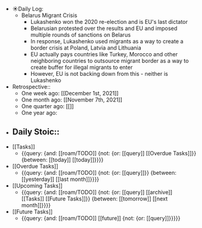 - ☀️Daily Log:
    - Belarus Migrant Crisis
        - Lukashenko won the 2020 re-election and is EU's last dictator
        - Belarusian protested over the results and EU and imposed multiple rounds of sanctions on Belarus
        - In response, Lukashenko used migrants as a way to create a border crisis at Poland, Latvia and Lithuania
        - EU actually pays countries like Turkey, Morocco and other neighboring countries to outsource migrant border as a way to create buffer for illegal migrants to enter
        - However, EU is not backing down from this - neither is Lukashenko
- Retrospective::
    - One week ago: [[December 1st, 2021]]
    - One month ago: [[November 7th, 2021]]
    - One quarter ago: [[]]
    - One year ago:
- Daily Stoic::
    - 
- [[Tasks]]
    - {{query: {and: [[roam/TODO]] {not: {or: [[query]] [[Overdue Tasks]]}} {between: [[today]] [[today]]}}}}
- [[Overdue Tasks]]
    - {{query: {and: [[roam/TODO]] {not: {or: [[query]]}} {between: [[yesterday]] [[last month]]}}}}
- [[Upcoming Tasks]]
    - {{query: {and: [[roam/TODO]] {not: {or: [[query]] [[archive]] [[Tasks]] [[Future Tasks]]}} {between: [[tomorrow]] [[next month]]}}}}
- [[Future Tasks]]
    - {{query: {and: [[roam/TODO]] [[future]] {not: {or: [[query]]}}}}}

